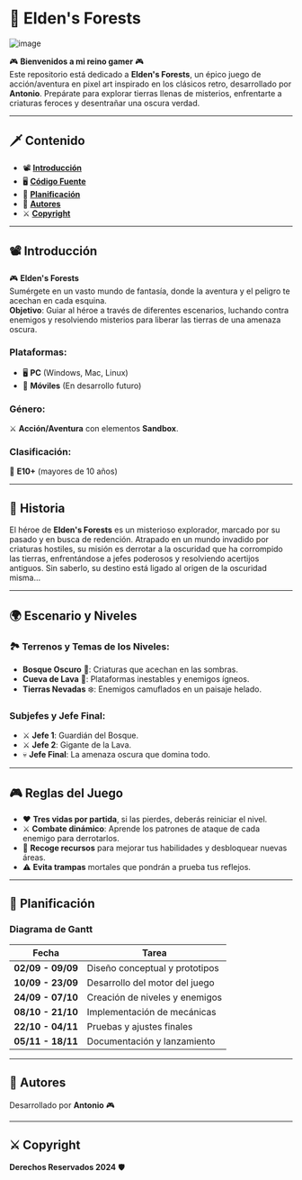 # 🏰 **Elden's Forests**

![image](https://github.com/user-attachments/assets/45f306f3-4b0a-428b-9453-2a57ec42ff00)

🎮 **Bienvenidos a mi reino gamer** 🎮  
Este repositorio está dedicado a **Elden's Forests**, un épico juego de acción/aventura en pixel art inspirado en los clásicos retro, desarrollado por **Antonio**. Prepárate para explorar tierras llenas de misterios, enfrentarte a criaturas feroces y desentrañar una oscura verdad.

---

## 🗡️ **Contenido**
- 📽️ [**Introducción**](#introducción)
- 🖥️ [**Código Fuente**](#código-fuente)
- 📅 [**Planificación**](#planificación)
- 👾 [**Autores**](#autores)
- ⚔️ [**Copyright**](#copyright)

---

## 📽️ **Introducción**

🎮 **Elden's Forests**  
Sumérgete en un vasto mundo de fantasía, donde la aventura y el peligro te acechan en cada esquina.  
**Objetivo**: Guiar al héroe a través de diferentes escenarios, luchando contra enemigos y resolviendo misterios para liberar las tierras de una amenaza oscura.

### **Plataformas**:
- 🖥️ **PC** (Windows, Mac, Linux)
- 📱 **Móviles** (En desarrollo futuro)

### **Género**:  
⚔️ **Acción/Aventura** con elementos **Sandbox**.

### **Clasificación**:  
👾 **E10+** (mayores de 10 años)

---

## 📜 **Historia**

El héroe de **Elden's Forests** es un misterioso explorador, marcado por su pasado y en busca de redención. Atrapado en un mundo invadido por criaturas hostiles, su misión es derrotar a la oscuridad que ha corrompido las tierras, enfrentándose a jefes poderosos y resolviendo acertijos antiguos. Sin saberlo, su destino está ligado al origen de la oscuridad misma...

---

## 🌍 **Escenario y Niveles**

### 🏞️ **Terrenos y Temas de los Niveles**:
- **Bosque Oscuro** 🌲: Criaturas que acechan en las sombras.
- **Cueva de Lava** 🌋: Plataformas inestables y enemigos ígneos.
- **Tierras Nevadas** ❄️: Enemigos camuflados en un paisaje helado.

### **Subjefes y Jefe Final**:
- ⚔️ **Jefe 1**: Guardián del Bosque.
- ⚔️ **Jefe 2**: Gigante de la Lava.
- 💀 **Jefe Final**: La amenaza oscura que domina todo.

---

## 🎮 **Reglas del Juego**

- ❤️ **Tres vidas por partida**, si las pierdes, deberás reiniciar el nivel.
- ⚔️ **Combate dinámico**: Aprende los patrones de ataque de cada enemigo para derrotarlos.
- 🎒 **Recoge recursos** para mejorar tus habilidades y desbloquear nuevas áreas.
- ⚠️ **Evita trampas** mortales que pondrán a prueba tus reflejos.

---

## 📅 **Planificación**

### **Diagrama de Gantt**  


| Fecha              | Tarea                          |
|--------------------|--------------------------------|
| **02/09 - 09/09**  | Diseño conceptual y prototipos |
| **10/09 - 23/09**  | Desarrollo del motor del juego |
| **24/09 - 07/10**  | Creación de niveles y enemigos |
| **08/10 - 21/10**  | Implementación de mecánicas    |
| **22/10 - 04/11**  | Pruebas y ajustes finales      |
| **05/11 - 18/11**  | Documentación y lanzamiento    |

---

## 👾 **Autores**

Desarrollado por **Antonio** 🎮 

---

## ⚔️ **Copyright**

**Derechos Reservados 2024** 🛡️
